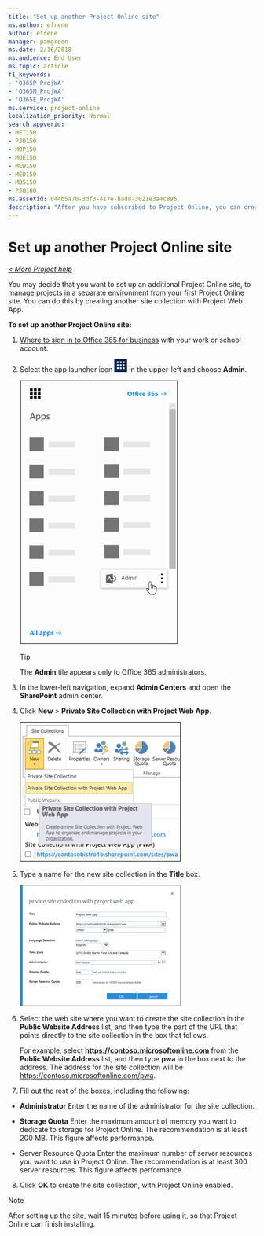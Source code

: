 ```yaml
---
title: "Set up another Project Online site"
ms.author: efrene
author: efrene
manager: pamgreen
ms.date: 2/16/2018
ms.audience: End User
ms.topic: article
f1_keywords:
- 'O365P_ProjWA'
- 'O365M_ProjWA'
- 'O365E_ProjWA'
ms.service: project-online
localization_priority: Normal
search.appverid:
- MET150
- PJO150
- MOP150
- MOE150
- MEW150
- MED150
- MBS150
- PJO160
ms.assetid: d44b5a70-3df3-417e-bad8-3021e3a4c896
description: "After you have subscribed to Project Online, you can create a second Project Online site."
---
```


# Set up another Project Online site

 *[\< More Project help](project-help.md)* 
  
You may decide that you want to set up an additional Project Online site, to manage projects in a separate environment from your first Project Online site. You can do this by creating another site collection with Project Web App.
  
 **To set up another Project Online site:**
  
1. [Where to sign in to Office 365 for business](https://support.office.com/article/e9eb7d51-5430-4929-91ab-6157c5a050b4) with your work or school account. 
    
2. Select the app launcher icon ![The app launcher icon in Office 365](media/7502f4ec-3c9a-435d-a7b4-b9cda85189a7.png) in the upper-left and choose **Admin**.
    
    ![The Office 365 app launcher with the Admin app highlighted](media/4eea9dbc-591b-48be-9916-322d41c6525b.png)
  
    > [!TIP]
    > The **Admin** tile appears only to Office 365 administrators. 
  
3. In the lower-left navigation, expand **Admin Centers** and open the **SharePoint** admin center. 
    
4. Click **New** \> **Private Site Collection with Project Web App**.
    
    ![New \> Private Site Collection with Project Web App](media/5c4d7f4a-4329-4e30-8da7-5ee5ded70b49.png)
  
5. Type a name for the new site collection in the **Title** box. 
    
    ![Private Site Collection with Project Web App](media/032a8138-25e1-490a-8e38-3ddb9607556a.png)
  
6. Select the web site where you want to create the site collection in the **Public Website Address** list, and then type the part of the URL that points directly to the site collection in the box that follows. 
    
    For example, select **https://contoso.microsoftonline.com** from the **Public Website Address** list, and then type **pwa** in the box next to the address. The address for the site collection will be https://contoso.microsoftonline.com/pwa. 
    
7. Fill out the rest of the boxes, including the following:
    
  - **Administrator** Enter the name of the administrator for the site collection. 
    
  - **Storage Quota** Enter the maximum amount of memory you want to dedicate to storage for Project Online. The recommendation is at least 200 MB. This figure affects performance. 
    
  - Server Resource Quota Enter the maximum number of server resources you want to use in Project Online. The recommendation is at least 300 server resources. This figure affects performance.
    
8. Click **OK** to create the site collection, with Project Online enabled. 
    
> [!NOTE]
>  After setting up the site, wait 15 minutes before using it, so that Project Online can finish installing. 
  

